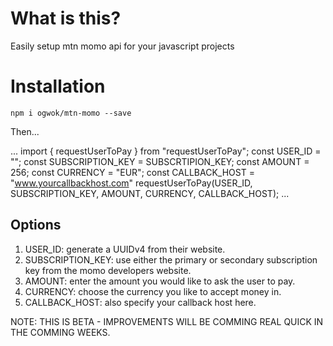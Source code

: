 # What is this?

Easily setup mtn momo api for your javascript projects

# Installation

`npm i ogwok/mtn-momo --save`

Then...

...
import { requestUserToPay } from "requestUserToPay";
const USER_ID = "";
const SUBSCRIPTION_KEY = SUBSCRTIPION_KEY;
const AMOUNT = 256;
const CURRENCY = "EUR";
const CALLBACK_HOST = "www.yourcallbackhost.com"
requestUserToPay(USER_ID, SUBSCRIPTION_KEY, AMOUNT, CURRENCY, CALLBACK_HOST);
...

## Options

1. USER_ID: generate a UUIDv4 from their website.
2. SUBSCRIPTION_KEY: use either the primary or secondary subscription key from the momo developers website.
3. AMOUNT: enter the amount you would like to ask the user to pay.
4. CURRENCY: choose the currency you like to accept money in.
5. CALLBACK_HOST: also specify your callback host here.

NOTE: THIS IS BETA - IMPROVEMENTS WILL BE COMMING REAL QUICK IN THE COMMING WEEKS.
